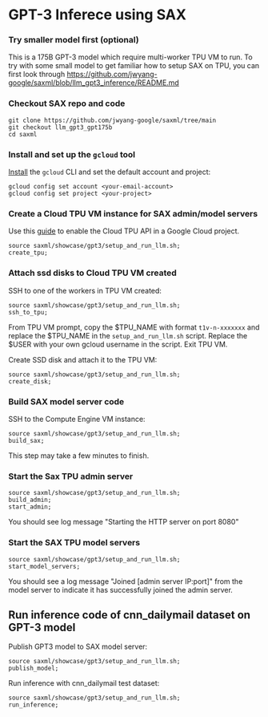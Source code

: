 #  GPT-3 Inferece using SAX


### Try smaller model first (optional)
This is a 175B GPT-3 model which require multi-worker TPU VM to run. To try with some small model to get familiar how to setup SAX on TPU, you can first look through https://github.com/jwyang-google/saxml/blob/llm_gpt3_inference/README.md

### Checkout SAX repo and code
```
git clone https://github.com/jwyang-google/saxml/tree/main
git checkout llm_gpt3_gpt175b
cd saxml
```

### Install and set up the `gcloud` tool
[Install](https://cloud.google.com/sdk/gcloud#download_and_install_the) the
`gcloud` CLI and set the default account and project:

```
gcloud config set account <your-email-account>
gcloud config set project <your-project>
```

### Create a Cloud TPU VM instance for SAX admin/model servers

Use this [guide](https://cloud.google.com/tpu/docs/users-guide-tpu-vm) to
enable the Cloud TPU API in a Google Cloud project.

```
source saxml/showcase/gpt3/setup_and_run_llm.sh;
create_tpu;
```

### Attach ssd disks to Cloud TPU VM created

SSH to one of the workers in TPU VM created:
```
source saxml/showcase/gpt3/setup_and_run_llm.sh;
ssh_to_tpu;
```

From TPU VM prompt, copy the $TPU_NAME with format ```t1v-n-xxxxxxx``` and replace the $TPU_NAME in the ```setup_and_run_llm.sh``` script.
Replace the $USER with your own gcloud username in the script.
Exit TPU VM. 

Create SSD disk and attach it to the TPU VM:
```
source saxml/showcase/gpt3/setup_and_run_llm.sh;
create_disk;
```


### Build SAX model server code

SSH to the Compute Engine VM instance:

```
source saxml/showcase/gpt3/setup_and_run_llm.sh;
build_sax;
```
This step may take a few minutes to finish. 


### Start the Sax TPU admin server
```
source saxml/showcase/gpt3/setup_and_run_llm.sh;
build_admin;
start_admin;
```

You should see log message "Starting the HTTP server on port 8080"

### Start the SAX TPU model servers
```
source saxml/showcase/gpt3/setup_and_run_llm.sh;
start_model_servers;
```

You should see a log message "Joined [admin server IP:port]" from the model
server to indicate it has successfully joined the admin server.

## Run inference code of cnn_dailymail dataset on GPT-3 model
Publish GPT3 model to SAX model server:
```
source saxml/showcase/gpt3/setup_and_run_llm.sh;
publish_model;
```

Run inference with cnn_dailymail test dataset:
```
source saxml/showcase/gpt3/setup_and_run_llm.sh;
run_inference;
```